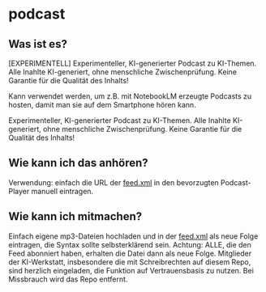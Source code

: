 # podcast

## Was ist es?

[EXPERIMENTELL] Experimenteller, KI-generierter Podcast zu KI-Themen. Alle Inahlte KI-generiert, ohne menschliche Zwischenprüfung. Keine Garantie für die Qualität des Inhalts!

Kann verwendet werden, um z.B. mit NotebookLM erzeugte Podcasts zu hosten, damit man sie auf dem Smartphone hören kann. 

Experimenteller, KI-generierter Podcast zu KI-Themen. Alle Inahlte KI-generiert, ohne menschliche Zwischenprüfung. Keine Garantie für die Qualität des Inhalts! 

## Wie kann ich das anhören?

Verwendung: einfach die URL der [feed.xml](https://raw.githubusercontent.com/HTW-Berlin-KI-Werkstatt/podcast/refs/heads/main/feed.xml) in den bevorzugten Podcast-Player manuell eintragen. 

## Wie kann ich mitmachen?

Einfach eigene mp3-Dateien hochladen und in der [feed.xml](https://github.com/HTW-Berlin-KI-Werkstatt/podcast/blob/main/feed.xml) als neue Folge eintragen, die Syntax sollte selbsterklärend sein. Achtung: ALLE, die den Feed abonniert haben, erhalten die Datei dann als neue Folge. Mitglieder der KI-Werkstatt, insbesondere die mit Schreibrechten auf diesem Repo, sind herzlich eingeladen, die Funktion auf Vertrauensbasis zu nutzen. Bei Missbrauch wird das Repo entfernt.

